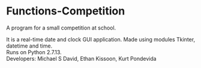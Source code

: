 # Functions-Competition
A program for a small competition at school.

It is a real-time date and clock GUI application. Made using modules Tkinter, datetime and time.<br/>
Runs on Python 2.7.13.<br/>
Developers: Michael S David, Ethan Kissoon, Kurt Pondevida
